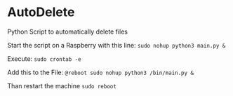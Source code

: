 # AutoDelete
Python Script to automatically delete files

Start the script on a Raspberry with this line:
`sudo nohup python3 main.py &`

Execute:
`sudo crontab -e`

Add this to the File:
```@reboot sudo nohup python3 /bin/main.py &```

Than restart the machine
`sudo reboot`
